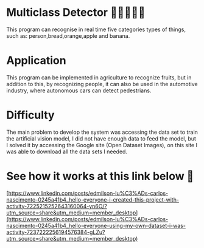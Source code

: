 # Multiclass Detector 🧍🥖🍊🍏🍌

This program can recognise in real time five categories types of things, such as: person,bread,orange,apple and banana.

# Application 
This program can be implemented in agriculture to recognize fruits, but in addition to this, by recognizing people, it can also be used in the automotive industry, where autonomous cars can detect pedestrians.

# Difficulty
The main problem to develop the system was accessing the data set to train the artificial vision model, I did not have enough data to feed the model, but I solved it by accessing the Google site (Open Dataset Images), on this site I was able to download all the data sets I needed.

# See how it works at this link below 👀
[https://www.linkedin.com/posts/edmilson-lu%C3%ADs-carlos-nascimento-0245a41b4_hello-everyone-i-created-this-project-with-activity-7225215252643160064-yn6O/?utm_source=share&utm_medium=member_desktop](https://www.linkedin.com/posts/edmilson-lu%C3%ADs-carlos-nascimento-0245a41b4_hello-everyone-using-my-own-dataset-i-was-activity-7237222256194576384-gLZu?utm_source=share&utm_medium=member_desktop)
